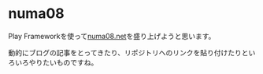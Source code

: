 numa08
======

Play Frameworkを使って[numa08.net](http://numa08.net)を盛り上げようと思います。


動的にブログの記事をとってきたり、リポジトリへのリンクを貼り付けたりといろいろやりたいものですね。
